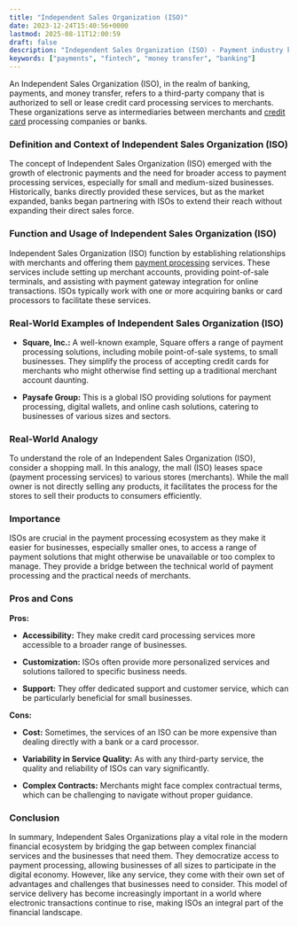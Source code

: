 ```yaml
---
title: "Independent Sales Organization (ISO)"
date: 2023-12-24T15:40:56+0000
lastmod: 2025-08-11T12:00:59
draft: false
description: "Independent Sales Organization (ISO) - Payment industry knowledge and insights"
keywords: ["payments", "fintech", "money transfer", "banking"]
---
```


An Independent Sales Organization (ISO), in the realm of banking, payments, and money transfer, refers to a third-party company that is authorized to sell or lease credit card processing services to merchants. These organizations serve as intermediaries between merchants and [credit card](https://faisalkhanllc.xyz/resources/payments-wiki/c/credit-card/) processing companies or banks.

### Definition and Context of Independent Sales Organization (ISO)

The concept of Independent Sales Organization (ISO) emerged with the growth of electronic payments and the need for broader access to payment processing services, especially for small and medium-sized businesses. Historically, banks directly provided these services, but as the market expanded, banks began partnering with ISOs to extend their reach without expanding their direct sales force.

### Function and Usage of Independent Sales Organization (ISO)

Independent Sales Organization (ISO) function by establishing relationships with merchants and offering them [payment processing](https://faisalkhanllc.xyz/resources/payments-wiki/p/payment-processor/) services. These services include setting up merchant accounts, providing point-of-sale terminals, and assisting with payment gateway integration for online transactions. ISOs typically work with one or more acquiring banks or card processors to facilitate these services.

### Real-World Examples of Independent Sales Organization (ISO)

- **Square, Inc.:** A well-known example, Square offers a range of payment processing solutions, including mobile point-of-sale systems, to small businesses. They simplify the process of accepting credit cards for merchants who might otherwise find setting up a traditional merchant account daunting.

- **Paysafe Group:** This is a global ISO providing solutions for payment processing, digital wallets, and online cash solutions, catering to businesses of various sizes and sectors.

### Real-World Analogy

To understand the role of an Independent Sales Organization (ISO), consider a shopping mall. In this analogy, the mall (ISO) leases space (payment processing services) to various stores (merchants). While the mall owner is not directly selling any products, it facilitates the process for the stores to sell their products to consumers efficiently.

### Importance

ISOs are crucial in the payment processing ecosystem as they make it easier for businesses, especially smaller ones, to access a range of payment solutions that might otherwise be unavailable or too complex to manage. They provide a bridge between the technical world of payment processing and the practical needs of merchants.

### Pros and Cons

**Pros:**

- **Accessibility:** They make credit card processing services more accessible to a broader range of businesses.

- **Customization:** ISOs often provide more personalized services and solutions tailored to specific business needs.

- **Support:** They offer dedicated support and customer service, which can be particularly beneficial for small businesses.

**Cons:**

- **Cost:** Sometimes, the services of an ISO can be more expensive than dealing directly with a bank or a card processor.

- **Variability in Service Quality:** As with any third-party service, the quality and reliability of ISOs can vary significantly.

- **Complex Contracts:** Merchants might face complex contractual terms, which can be challenging to navigate without proper guidance.

### Conclusion

In summary, Independent Sales Organizations play a vital role in the modern financial ecosystem by bridging the gap between complex financial services and the businesses that need them. They democratize access to payment processing, allowing businesses of all sizes to participate in the digital economy. However, like any service, they come with their own set of advantages and challenges that businesses need to consider. This model of service delivery has become increasingly important in a world where electronic transactions continue to rise, making ISOs an integral part of the financial landscape.